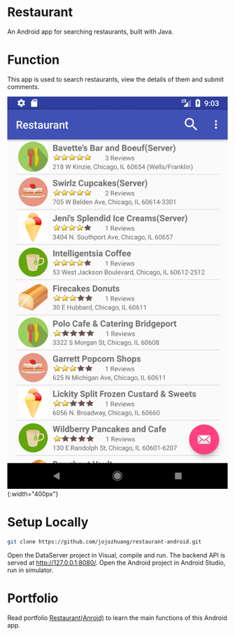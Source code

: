 # Restaurant
An Android app for searching restaurants, built with Java.

# Function
This app is used to search restaurants, view the details of them and submit comments.

![image](/public/index.png){:width="400px"}  

# Setup Locally
```bash
git clone https://github.com/jojozhuang/restaurant-android.git
```
Open the DataServer project in Visual, compile and run. The backend API is served at http://127.0.0.1:8080/. Open the Android project in Android Studio, run in simulator.

# Portfolio
Read portfolio [Restaurant(Anroid)](http://jojozhuang.github.io/portfolio/restaurant-android/) to learn the main functions of this Android app.
